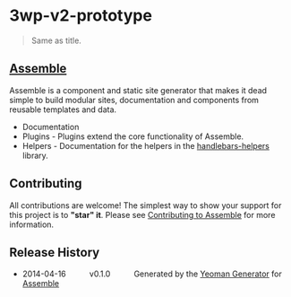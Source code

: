 # 3wp-v2-prototype

> Same as title.

## [Assemble](http://assemble.io/)

Assemble is a component and static site generator that makes it dead simple to build modular sites, documentation and components from reusable templates and data.

* Documentation
* Plugins - Plugins extend the core functionality of Assemble.
* Helpers - Documentation for the helpers in the [handlebars-helpers](http://github.com/assemble/handlebars-helpers) library.

## Contributing
All contributions are welcome! The simplest way to show your support for this project is to **"star" it**. Please see [Contributing to Assemble](http://assemble.io/contributing) for more information.

## Release History
 * 2014-04-16   v0.1.0   Generated by the [Yeoman Generator](https://github.com/assemble/generator-assemble) for [Assemble](http://assemble.io)
